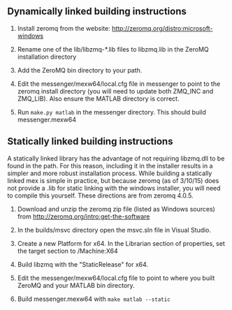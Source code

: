 Dynamically linked building instructions
----------------------------------------

1) Install zeromq from the website: http://zeromq.org/distro:microsoft-windows

2) Rename one of the lib/libzmq-*.lib files to libzmq.lib in the ZeroMQ
   installation directory

3) Add the ZeroMQ bin directory to your path.

4) Edit the messenger/mexw64/local.cfg file in messenger to point to the
   zeromq install directory (you will need to update both ZMQ_INC and ZMQ_LIB).
   Also ensure the MATLAB directory is correct.

5) Run ```make.py matlab``` in the messenger directory. This should build
   messenger.mexw64

Statically linked building instructions
---------------------------------------

A statically linked library has the advantage of not requiring libzmq.dll to
be found in the path. For this reason, including it in the installer results
in a simpler and more robust installation process. While building a statically
linked mex is simple in practice, but because zeromq (as of 3/10/15) does not
provide a .lib for static linking with the windows installer, you will need to
compile this yourself. These directions are from zeromq 4.0.5.

1) Download and unzip the zeromq zip file (listed as Windows sources) from
   http://zeromq.org/intro:get-the-software
   
2) In the builds/msvc directory open the msvc.sln file in Visual Studio.

3) Create a new Platform for x64. In the Librarian section of properties, set
   the target section to /Machine:X64

4) Build libzmq with the "StaticRelease" for x64.

5) Edit the messenger/mexw64/local.cfg file to point to where you built ZeroMQ
   and your MATLAB bin directory.

6) Build messenger.mexw64 with ```make matlab --static```

